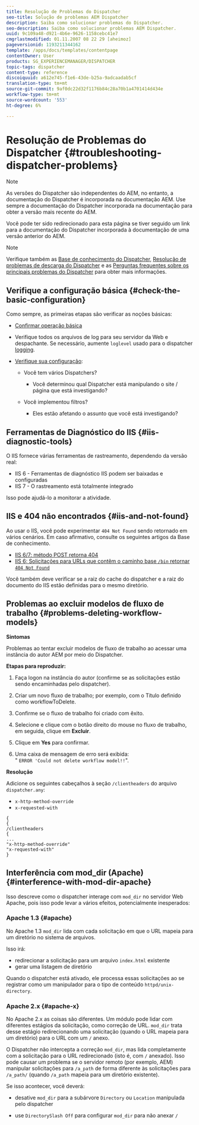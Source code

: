 ```yaml
---
title: Resolução de Problemas do Dispatcher
seo-title: Solução de problemas AEM Dispatcher
description: Saiba como solucionar problemas do Dispatcher.
seo-description: Saiba como solucionar problemas AEM Dispatcher.
uuid: 9c109a48-d921-4b6e-9626-1158cebc41e7
cmgrlastmodified: 01.11.2007 08 22 29 [aheimoz]
pageversionid: 1193211344162
template: /apps/docs/templates/contentpage
contentOwner: User
products: SG_EXPERIENCEMANAGER/DISPATCHER
topic-tags: dispatcher
content-type: reference
discoiquuid: a612e745-f1e6-43de-b25a-9adcaadab5cf
translation-type: tm+mt
source-git-commit: 9af0dc22d32f1176b84c28a70b1a4701414d434e
workflow-type: tm+mt
source-wordcount: '553'
ht-degree: 6%

---
```



# Resolução de Problemas do Dispatcher {#troubleshooting-dispatcher-problems}

>[!NOTE]
>
>As versões do Dispatcher são independentes do AEM, no entanto, a documentação do Dispatcher é incorporada na documentação AEM. Use sempre a documentação do Dispatcher incorporada na documentação para obter a versão mais recente do AEM.
>
>Você pode ter sido redirecionado para esta página se tiver seguido um link para a documentação do Dispatcher incorporada à documentação de uma versão anterior do AEM.

>[!NOTE]
>
>Verifique também as [Base de conhecimento do Dispatcher](https://helpx.adobe.com/cq/kb/index/dispatcher.html), [Resolução de problemas de descarga do Dispatcher](https://helpx.adobe.com/adobe-cq/kb/troubleshooting-dispatcher-flushing-issues.html) e as [Perguntas frequentes sobre os principais problemas do Dispatcher](dispatcher-faq.md) para obter mais informações.

## Verifique a configuração básica {#check-the-basic-configuration}

Como sempre, as primeiras etapas são verificar as noções básicas:

* [Confirmar operação básica](/help/using/dispatcher-configuration.md#confirming-basic-operation)
* Verifique todos os arquivos de log para seu servidor da Web e despachante. Se necessário, aumente `loglevel` usado para o dispatcher [logging](/help/using/dispatcher-configuration.md#logging).

* [Verifique sua configuração](/help/using/dispatcher-configuration.md):

   * Você tem vários Dispatchers?

      * Você determinou qual Dispatcher está manipulando o site / página que está investigando?
   * Você implementou filtros?

      * Eles estão afetando o assunto que você está investigando?


## Ferramentas de Diagnóstico do IIS {#iis-diagnostic-tools}

O IIS fornece várias ferramentas de rastreamento, dependendo da versão real:

* IIS 6 - Ferramentas de diagnóstico IIS podem ser baixadas e configuradas
* IIS 7 - O rastreamento está totalmente integrado

Isso pode ajudá-lo a monitorar a atividade.

## IIS e 404 não encontrados {#iis-and-not-found}

Ao usar o IIS, você pode experimentar `404 Not Found` sendo retornado em vários cenários. Em caso afirmativo, consulte os seguintes artigos da Base de conhecimento.

* [IIS 6/7: método POST retorna 404](https://helpx.adobe.com/dispatcher/kb/IIS6IsapiFilters.html)
* [IIS 6: Solicitações para URLs que contêm o caminho base  `/bin` retornar  `404 Not Found`](https://helpx.adobe.com/dispatcher/kb/RequestsToBinDirectoryFailInIIS6.html)

Você também deve verificar se a raiz do cache do dispatcher e a raiz do documento do IIS estão definidas para o mesmo diretório.

## Problemas ao excluir modelos de fluxo de trabalho {#problems-deleting-workflow-models}

**Sintomas**

Problemas ao tentar excluir modelos de fluxo de trabalho ao acessar uma instância do autor AEM por meio do Dispatcher.

**Etapas para reproduzir:**

1. Faça logon na instância do autor (confirme se as solicitações estão sendo encaminhadas pelo dispatcher).
1. Criar um novo fluxo de trabalho; por exemplo, com o Título definido como workflowToDelete.
1. Confirme se o fluxo de trabalho foi criado com êxito.
1. Selecione e clique com o botão direito do mouse no fluxo de trabalho, em seguida, clique em **Excluir**.

1. Clique em **Yes** para confirmar.
1. Uma caixa de mensagem de erro será exibida:\
   &quot; `ERROR 'Could not delete workflow model!!`&quot;.

**Resolução**

Adicione os seguintes cabeçalhos à seção `/clientheaders` do arquivo `dispatcher.any`:

* `x-http-method-override`
* `x-requested-with`

```
{  
{  
/clientheaders  
{  
...  
"x-http-method-override"  
"x-requested-with"  
}
```

## Interferência com mod_dir (Apache) {#interference-with-mod-dir-apache}

Isso descreve como o dispatcher interage com `mod_dir` no servidor Web Apache, pois isso pode levar a vários efeitos, potencialmente inesperados:

### Apache 1.3 {#apache}

No Apache 1.3 `mod_dir` lida com cada solicitação em que o URL mapeia para um diretório no sistema de arquivos.

Isso irá:

* redirecionar a solicitação para um arquivo `index.html` existente
* gerar uma listagem de diretório

Quando o dispatcher está ativado, ele processa essas solicitações ao se registrar como um manipulador para o tipo de conteúdo `httpd/unix-directory`.

### Apache 2.x {#apache-x}

No Apache 2.x as coisas são diferentes. Um módulo pode lidar com diferentes estágios da solicitação, como correção de URL. `mod_dir` trata desse estágio redirecionando uma solicitação (quando o URL mapeia para um diretório) para o URL com um  `/` anexo.

O Dispatcher não intercepta a correção `mod_dir`, mas lida completamente com a solicitação para o URL redirecionado (isto é, com `/` anexado). Isso pode causar um problema se o servidor remoto (por exemplo, AEM) manipular solicitações para `/a_path` de forma diferente às solicitações para `/a_path/` (quando `/a_path` mapeia para um diretório existente).

Se isso acontecer, você deverá:

* desative `mod_dir` para a subárvore `Directory` ou `Location` manipulada pelo dispatcher

* use `DirectorySlash Off` para configurar `mod_dir` para não anexar `/`
